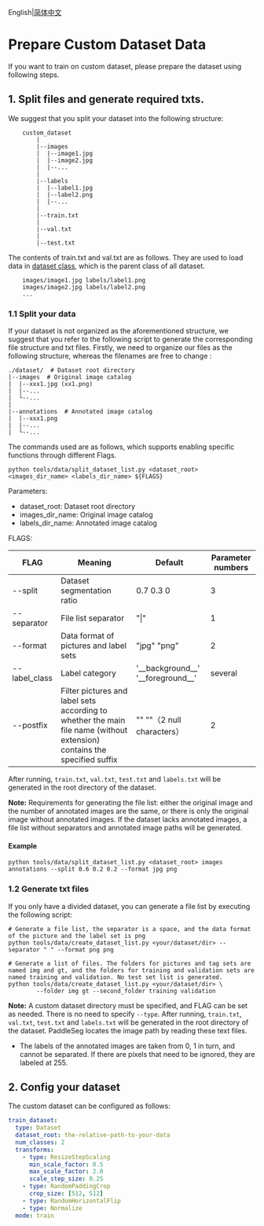 English|[简体中文](data_prepare_cn.md)
# Prepare Custom Dataset Data
If you want to train on custom dataset, please prepare the dataset using following steps.

## 1. Split files and generate required txts.
We suggest that you split your dataset into the following structure:

```
    custom_dataset
        |
        |--images
        |  |--image1.jpg
        |  |--image2.jpg
        |  |--...
        |
        |--labels
        |  |--label1.jpg
        |  |--label2.png
        |  |--...
        |
        |--train.txt
        |
        |--val.txt
        |
        |--test.txt
```

The contents of train.txt and val.txt are as follows. They are used to load data in [dataset class](../../../paddleseg/datasets/dataset.py), which is the parent class of all dataset.
```
    images/image1.jpg labels/label1.png
    images/image2.jpg labels/label2.png
    ...
```

### 1.1 Split your data
If your dataset is not organized as the aforementioned structure, we suggest that you refer to the following script to generate the corresponding file structure and txt files. Firstly, we need to organize our files as the following structure, whereas the filenames are free to change :

```
./dataset/  # Dataset root directory
|--images  # Original image catalog
|  |--xxx1.jpg (xx1.png)
|  |--...
|  └--...
|
|--annotations  # Annotated image catalog
|  |--xxx1.png
|  |--...
|  └--...
```

The commands used are as follows, which supports enabling specific functions through different Flags.
```
python tools/data/split_dataset_list.py <dataset_root> <images_dir_name> <labels_dir_name> ${FLAGS}
```
Parameters:
- dataset_root: Dataset root directory
- images_dir_name: Original image catalog
- labels_dir_name: Annotated image catalog

FLAGS:

|FLAG|Meaning|Default|Parameter numbers|
|-|-|-|-|
|--split|Dataset segmentation ratio|0.7 0.3 0|3|
|--separator|File list separator|"&#124;"|1|
|--format|Data format of pictures and label sets|"jpg"  "png"|2|
|--label_class|Label category|'\_\_background\_\_' '\_\_foreground\_\_'|several|
|--postfix|Filter pictures and label sets according to whether the main file name (without extension) contains the specified suffix|""   ""（2 null characters）|2|


After running, `train.txt`, `val.txt`, `test.txt` and `labels.txt` will be generated in the root directory of the dataset.

**Note:** Requirements for generating the file list: either the original image and the number of annotated images are the same, or there is only the original image without annotated images. If the dataset lacks annotated images, a file list without separators and annotated image paths will be generated.

#### Example
```
python tools/data/split_dataset_list.py <dataset_root> images annotations --split 0.6 0.2 0.2 --format jpg png
```

### 1.2 Generate txt files
If you only have a divided dataset, you can generate a file list by executing the following script:
```
# Generate a file list, the separator is a space, and the data format of the picture and the label set is png
python tools/data/create_dataset_list.py <your/dataset/dir> --separator " " --format png png
```
```
# Generate a list of files. The folders for pictures and tag sets are named img and gt, and the folders for training and validation sets are named training and validation. No test set list is generated.
python tools/data/create_dataset_list.py <your/dataset/dir> \
        --folder img gt --second_folder training validation
```
**Note:** A custom dataset directory must be specified, and FLAG can be set as needed. There is no need to specify `--type`.
After running, `train.txt`, `val.txt`, `test.txt` and `labels.txt` will be generated in the root directory of the dataset. PaddleSeg locates the image path by reading these text files.

* The labels of the annotated images are taken from 0, 1 in turn, and cannot be separated. If there are pixels that need to be ignored, they are labeled at 255.

## 2. Config your dataset
The custom dataset can be configured as follows:
```yaml
train_dataset:
  type: Dataset
  dataset_root: the-relative-path-to-your-data
  num_classes: 2
  transforms:
    - type: ResizeStepScaling
      min_scale_factor: 0.5
      max_scale_factor: 2.0
      scale_step_size: 0.25
    - type: RandomPaddingCrop
      crop_size: [512, 512]
    - type: RandomHorizontalFlip
    - type: Normalize
  mode: train
```
